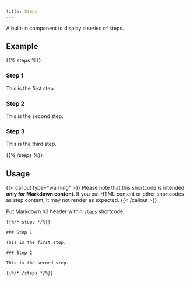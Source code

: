 ```yaml
---
title: Steps
---
```


A built-in component to display a series of steps.

## Example

{{% steps %}}

### Step 1

This is the first step.

### Step 2

This is the second step.

### Step 3

This is the third step.

{{% /steps %}}


## Usage

{{< callout type="warning" >}}
  Please note that this shortcode is intended **only for Markdown content**.
  If you put HTML content or other shortcodes as step content, it may not render as expected.
{{< /callout >}}

Put Markdown h3 header within `steps` shortcode.

```
{{%/* steps */%}}

### Step 1

This is the first step.

### Step 2

This is the second step.

{{%/* /steps */%}}
```

